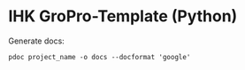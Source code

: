 
# IHK GroPro-Template (Python)

Generate docs:
```
pdoc project_name -o docs --docformat 'google' 
```